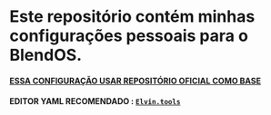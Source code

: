 # Este repositório contém minhas configurações pessoais para o BlendOS.
#### **[ESSA CONFIGURAÇÃO USAR REPOSITÓRIO OFICIAL COMO BASE](https://github.com/blend-os/tracks)**

#### **EDITOR YAML RECOMENDADO : [```Elvin.tools```](https://elvin.tools/pt/developer-tools/yaml-editor/)**
